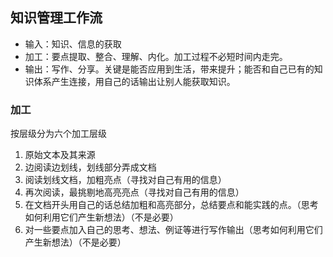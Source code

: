 ## 知识管理工作流
- 输入：知识、信息的获取
- 加工：要点提取、整合、理解、内化。加工过程不必短时间内走完。
- 输出：写作、分享。关键是能否应用到生活，带来提升；能否和自己已有的知识体系产生连接，用自己的话输出让别人能获取知识。

### 加工
按层级分为六个加工层级
1. 原始文本及其来源
2. 边阅读边划线，划线部分弄成文档
3. 阅读划线文档，加粗亮点（寻找对自己有用的信息）
4. 再次阅读，最挑剔地高亮亮点（寻找对自己有用的信息）
5. 在文档开头用自己的话总结加粗和高亮部分，总结要点和能实践的点。（思考如何利用它们产生新想法）（不是必要）
6. 对一些要点加入自己的思考、想法、例证等进行写作输出（思考如何利用它们产生新想法）（不是必要）
